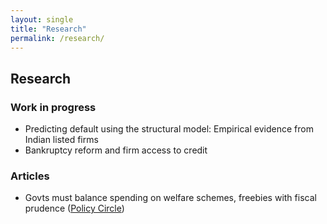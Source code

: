 ```yaml
---
layout: single
title: "Research"
permalink: /research/
---
```


## Research

### Work in progress
- Predicting default using the structural model: Empirical evidence from Indian listed firms
- Bankruptcy reform and firm access to credit

### Articles
- Govts must balance spending on welfare schemes, freebies with fiscal prudence ([Policy Circle](https://www.policycircle.org/opinion/welfare-schemes-vs-freebies/))
